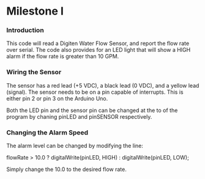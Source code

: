 # Milestone I

### Introduction

This code will read a Digiten Water Flow Sensor, and report the flow rate over serial. The code also provides for an LED light that will show a HIGH alarm if the flow rate is greater than 10 GPM. 

### Wiring the Sensor

The sensor has a red lead (+5 VDC), a black lead (0 VDC), and a yellow lead (signal). The sensor needs to be on a pin capable of interrupts. This is either pin 2 or pin 3 on the Arduino Uno.

Both the LED pin and the sensor pin can be changed at the to of the program by chaning pinLED and pinSENSOR respectively.

### Changing the Alarm Speed

The alarm level can be changed by modifying the line:

  flowRate > 10.0 ? digitalWrite(pinLED, HIGH) : digitalWrite(pinLED, LOW);

Simply change the 10.0 to the desired flow rate.
